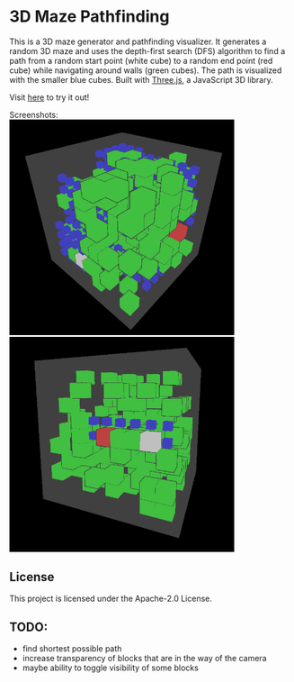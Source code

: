 # 3D Maze Pathfinding

This is a 3D maze generator and pathfinding visualizer. It generates a random 3D maze and uses the depth-first search (DFS) algorithm to find a path from a random start point (white cube) to a random end point (red cube) while navigating around walls (green cubes). The path is visualized with the smaller blue cubes. Built with [Three.js](https://threejs.org/), a JavaScript 3D library.

Visit [here](https://jwt2706.ca/3DMazePathfinding) to try it out!

Screenshots:<br>
<img src="./imgs/img.png" alt="Screenshot of the maze" width="400"/>
<img src="./imgs/img2.png" alt="Another screenshot of the maze" width="400"/>

## License

This project is licensed under the Apache-2.0 License.

## TODO:

- find shortest possible path
- increase transparency of blocks that are in the way of the camera
- maybe ability to toggle visibility of some blocks

